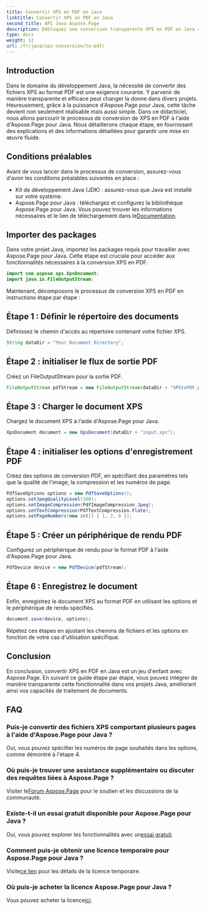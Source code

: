```yaml
---
title: Convertir XPS en PDF en Java
linktitle: Convertir XPS en PDF en Java
second_title: API Java Aspose.Page
description: Débloquez une conversion transparente XPS en PDF en Java avec Aspose.Page. Suivez notre guide étape par étape pour un traitement efficace et précis des documents.
type: docs
weight: 12
url: /fr/java/xps-conversion/to-pdf/
---
```

## Introduction
Dans le domaine du développement Java, la nécessité de convertir des fichiers XPS au format PDF est une exigence courante. Y parvenir de manière transparente et efficace peut changer la donne dans divers projets. Heureusement, grâce à la puissance d'Aspose.Page pour Java, cette tâche devient non seulement réalisable mais aussi simple.
Dans ce didacticiel, nous allons parcourir le processus de conversion de XPS en PDF à l'aide d'Aspose.Page pour Java. Nous détaillerons chaque étape, en fournissant des explications et des informations détaillées pour garantir une mise en œuvre fluide.
## Conditions préalables
Avant de vous lancer dans le processus de conversion, assurez-vous d'avoir les conditions préalables suivantes en place :
- Kit de développement Java (JDK) : assurez-vous que Java est installé sur votre système.
-  Aspose.Page pour Java : téléchargez et configurez la bibliothèque Aspose.Page pour Java. Vous pouvez trouver les informations nécessaires et le lien de téléchargement dans le[Documentation](https://reference.aspose.com/page/java/).
## Importer des packages
Dans votre projet Java, importez les packages requis pour travailler avec Aspose.Page pour Java. Cette étape est cruciale pour accéder aux fonctionnalités nécessaires à la conversion XPS en PDF.
```java
import com.aspose.xps.XpsDocument;
import java.io.FileOutputStream;
```
Maintenant, décomposons le processus de conversion XPS en PDF en instructions étape par étape :
## Étape 1 : Définir le répertoire des documents
Définissez le chemin d'accès au répertoire contenant votre fichier XPS.
```java
String dataDir = "Your Document Directory";
```
## Étape 2 : initialiser le flux de sortie PDF
Créez un FileOutputStream pour la sortie PDF.
```java
FileOutputStream pdfStream = new FileOutputStream(dataDir + "XPStoPDF.pdf");
```
## Étape 3 : Charger le document XPS
Chargez le document XPS à l'aide d'Aspose.Page pour Java.
```java
XpsDocument document = new XpsDocument(dataDir + "input.xps");
```
## Étape 4 : initialiser les options d'enregistrement PDF
Créez des options de conversion PDF, en spécifiant des paramètres tels que la qualité de l'image, la compression et les numéros de page.
```java
PdfSaveOptions options = new PdfSaveOptions();
options.setJpegQualityLevel(100);
options.setImageCompression(PdfImageCompression.Jpeg);
options.setTextCompression(PdfTextCompression.Flate);
options.setPageNumbers(new int[] { 1, 2, 6 });
```
## Étape 5 : Créer un périphérique de rendu PDF
Configurez un périphérique de rendu pour le format PDF à l'aide d'Aspose.Page pour Java.
```java
PdfDevice device = new PdfDevice(pdfStream);
```
## Étape 6 : Enregistrez le document
Enfin, enregistrez le document XPS au format PDF en utilisant les options et le périphérique de rendu spécifiés.
```java
document.save(device, options);
```
Répétez ces étapes en ajustant les chemins de fichiers et les options en fonction de votre cas d'utilisation spécifique.
## Conclusion
En conclusion, convertir XPS en PDF en Java est un jeu d'enfant avec Aspose.Page. En suivant ce guide étape par étape, vous pouvez intégrer de manière transparente cette fonctionnalité dans vos projets Java, améliorant ainsi vos capacités de traitement de documents.

## FAQ
### Puis-je convertir des fichiers XPS comportant plusieurs pages à l'aide d'Aspose.Page pour Java ?
Oui, vous pouvez spécifier les numéros de page souhaités dans les options, comme démontré à l'étape 4.
### Où puis-je trouver une assistance supplémentaire ou discuter des requêtes liées à Aspose.Page ?
 Visiter le[Forum Aspose.Page](https://forum.aspose.com/c/page/39) pour le soutien et les discussions de la communauté.
### Existe-t-il un essai gratuit disponible pour Aspose.Page pour Java ?
 Oui, vous pouvez explorer les fonctionnalités avec un[essai gratuit](https://releases.aspose.com/).
### Comment puis-je obtenir une licence temporaire pour Aspose.Page pour Java ?
 Visite[ce lien](https://purchase.aspose.com/temporary-license/) pour les détails de la licence temporaire.
### Où puis-je acheter la licence Aspose.Page pour Java ?
 Vous pouvez acheter la licence[ici](https://purchase.aspose.com/buy).